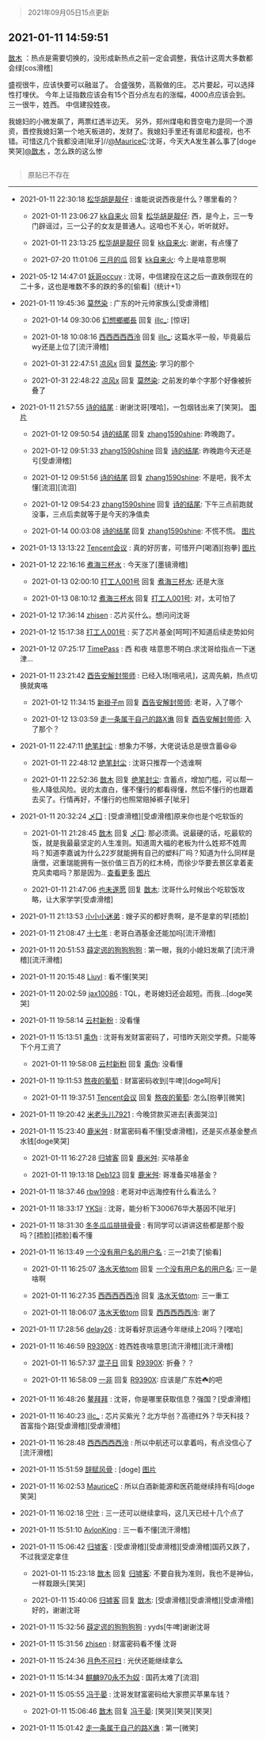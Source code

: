 > 2021年09月05日15点更新
<link rel="stylesheet" href="https://cdn.jsdelivr.net/gh/taotie6/sampleJSON@main/css/photo_show.css">


 ## 2021-01-11 14:59:51 

 [㪚木](https://www.coolapk.com/feed/24141404?shareKey=MThhNDZmYjBkNzkzNjEzMTc3YjI~) ：热点是需要切换的，没形成新热点之前一定会调整，我估计这周大多数都会绿[cos滑稽]

盛视很牛，应该快要可以融滋了。
合盛强势，高毅做的庄。
芯片要起，可以选择性打埋伏。
今年上证指数应该会有15个百分点左右的涨幅，4000点应该会到。
三一很牛，姓西。
中信建投姓夜。<!--break-->

我媳妇的小微发飙了，两票红透半边天。
另外，郑州煤电和晋空电力是同一个游资，晋控我媳妇第一个地天板进的，发财了。我媳妇手里还有谱尼和盛视，也不错。可惜这几个我都没进[呲牙]//<a class="feed-link-uname" href="/u/MauriceC">@MauriceC</a>:沈哥，今天大A发生甚么事了[doge笑哭]<a class="feed-link-uname" href="/u/㪚木">@㪚木</a> ，怎么跌的这么惨 

<div class="album">
<img class="img-item" src="" />
</div>

> 原贴已不存在 

 ------- 

- 2021-01-11 22:30:18 [松华胡是靓仔](uid=692318) : 谁能说说西夜是什么？哪里看的？ 

    - 2021-01-11 23:06:27 [kk自来火](uid=632451) 回复 [松华胡是靓仔](uid=692318): 西，是今上，三一专门辟谣过，三一公子的女友是普通人。这咱也不关心，听听就好。 

    - 2021-01-11 23:13:25 [松华胡是靓仔](uid=692318) 回复 [kk自来火](uid=632451): 谢谢，有点懂了 

    - 2021-07-20 11:01:06 [三月的瓜](uid=3896380) 回复 [kk自来火](uid=632451): 今上是啥意思啊 

- 2021-05-12 14:47:01 [妖哥occuy](uid=1388591) : 沈哥，中信建投在这之后一直跌倒现在的二十多，这也是唯数不多的跌的多的[偷看]（统计+1） 

- 2021-01-11 19:45:36 [莫然染](uid=704691) : 广东的叶元帅家族么[受虐滑稽] 

    - 2021-01-14 09:30:06 [幻想鄉鄉長](uid=699581) 回复 [illc_](uid=3010182): [惊讶] 

    - 2021-01-18 10:08:16 [西西西西西泠](uid=3009916) 回复 [illc_](uid=3010182): 这篇水平一般，毕竟最后wy还是上位了[流汗滑稽] 

    - 2021-01-31 22:47:51 [凉风x](uid=1300277) 回复 [莫然染](uid=704691): 学习的那个 

    - 2021-01-31 22:48:22 [凉风x](uid=1300277) 回复 [莫然染](uid=704691): 之前发的单个字那个好像被折叠了 

- 2021-01-11 21:57:55 [诗的结尾](uid=703338) : 谢谢沈哥[嘿哈]，一包烟钱出来了[笑哭]。 [图片](http://image.coolapk.com/feed/2021/0111/21/703338_ea6b1e3d_3473_6974@1080x2340.jpeg)

    - 2021-01-12 09:50:54 [诗的结尾](uid=703338) 回复 [zhang1590shine](uid=860573): 昨晚跑了。 

    - 2021-01-12 09:51:33 [zhang1590shine](uid=860573) 回复 [诗的结尾](uid=703338): 昨晚跑今天还是亏[受虐滑稽] 

    - 2021-01-12 09:51:56 [诗的结尾](uid=703338) 回复 [zhang1590shine](uid=860573): 不是吧，我不太懂[流泪][流泪] 

    - 2021-01-12 09:54:23 [zhang1590shine](uid=860573) 回复 [诗的结尾](uid=703338): 下午三点前跑就没事，三点后卖就等于是今天的净值卖 

    - 2021-01-14 00:03:08 [诗的结尾](uid=703338) 回复 [zhang1590shine](uid=860573): 不慌不慌。 [图片](http://image.coolapk.com/feed/2021/0114/00/703338_3247d113_3787_8202@1080x2340.jpeg)

- 2021-01-13 13:13:22 [Tencent会议](uid=2045023) : 真的好厉害，可惜开户[喝酒][抱拳] [图片](http://image.coolapk.com/feed/2021/0113/13/2045023_fc9f5ae7_4800_8263@1080x2340.jpeg)

- 2021-01-12 22:16:16 [煮海三杯水](uid=695018) : 今天涨了[墨镜滑稽] 

    - 2021-01-13 02:00:10 [打工人001号](uid=3014918) 回复 [煮海三杯水](uid=695018): 还是大涨 

    - 2021-01-13 08:10:12 [煮海三杯水](uid=695018) 回复 [打工人001号](uid=3014918): 对，太可怕了 

- 2021-01-12 17:36:14 [zhisen](uid=746981) : 芯片买什么。想问问沈哥 

- 2021-01-12 15:17:38 [打工人001号](uid=3014918) : 买了芯片基金[呵呵]不知道后续走势如何 

- 2021-01-12 07:25:17 [TimePass](uid=901253) : 西 和夜 啥意思不明白.求沈哥给指点一下迷津... 

- 2021-01-11 23:21:42 [酉告安解封带师](uid=1199540) : 已经入场[哦吼吼]，这周先躺，热点切换就爽咯 

    - 2021-01-12 11:34:15 [新褂子m](uid=913624) 回复 [酉告安解封带师](uid=1199540): 老哥，入了哪个 

    - 2021-01-12 13:03:59 [走一条属于自己的路X谯](uid=786933) 回复 [酉告安解封带师](uid=1199540): 入了那个？ 

- 2021-01-11 22:47:11 [绝笔封尘](uid=1538790) : 想象力不够，大佬说话总是很含蓄😆😆 

    - 2021-01-11 22:48:12 [绝笔封尘](uid=1538790) : 沈哥只推荐一个选谁啊 

    - 2021-01-11 22:52:36 [㪚木](uid=1081091) 回复 [绝笔封尘](uid=1538790): 含蓄点，增加门槛，可以帮一些人降低风险。说的太直白，懂不懂行的都看得懂，然后不懂行的也跟着去买了。行情再好，不懂行的也照常赔掉裤子[呲牙] 

- 2021-01-11 20:32:24 [乄囗](uid=759206) : [受虐滑稽][受虐滑稽]原来你也是个吃软饭的 

    - 2021-01-11 21:28:45 [㪚木](uid=1081091) 回复 [乄囗](uid=759206): 那必须滴。说最硬的话，吃最软的饭，就是我最最坚定的人生准则。知道周大福的老板为什么姓郑不姓周吗？知道李嘉诚为什么22岁就能拥有自己的塑料厂吗？知道为什么同样是唐僧，迟重瑞能拥有一张价值三百万的红木椅，而徐少华要去景区拿着麦克风卖唱吗？那是因为.. <a href="/feed/replyList?id=179084322">查看更多</a> [图片](http://image.coolapk.com/feed/2020/0606/14/1081091_564ba0aa_5639_0651@370x227.gif)

    - 2021-01-11 21:47:06 [也未遂愿](uid=3056500) 回复 [㪚木](uid=1081091): 沈哥什么时候出个吃软饭攻略，让大家学学[受虐滑稽] 

- 2021-01-11 21:13:53 [小小小迷弟](uid=1846299) : 嫂子买的都好贵啊，是不是拿的早[捂脸] 

- 2021-01-11 21:08:47 [十七年](uid=732689) : 老哥白酒基金还能加吗[流汗滑稽] 

- 2021-01-11 20:51:53 [薛定谔的狗狗狗狗](uid=2327954) : 第一眼，我的小媳妇发飙了[流汗滑稽][流汗滑稽] 

- 2021-01-11 20:15:48 [Liuyl](uid=1551402) : 看不懂[笑哭] 

- 2021-01-11 20:02:59 [jax10086](uid=797822) : TQL，老哥媳妇还会超短。而我…[doge笑哭] 

- 2021-01-11 19:58:14 [云村新粉](uid=809098) : 没看懂 

- 2021-01-11 15:13:51 [乘伪](uid=3843637) : 沈哥有发财富密码了，可惜昨天刚交学费。只能等下个月工资了 

    - 2021-01-11 19:58:08 [云村新粉](uid=809098) 回复 [乘伪](uid=3843637): 没看懂 

- 2021-01-11 19:11:53 [熬夜的葡萄](uid=693158) : 财富密码收到[牛啤][doge呵斥] 

    - 2021-01-11 19:37:51 [Tencent会议](uid=2045023) 回复 [熬夜的葡萄](uid=693158): 怎么[抱拳][微笑] 

- 2021-01-11 19:20:42 [米老头儿7921](uid=3247034) : 今晚贷款买进去[表面哭泣] 

- 2021-01-11 15:23:40 [鹿米舛](uid=3624948) : 财富密码看不懂[受虐滑稽]，还是买点基金整点水钱[doge笑哭] 

    - 2021-01-11 16:27:28 [归墟客](uid=3287587) 回复 [鹿米舛](uid=3624948): 买啥基金 

    - 2021-01-11 19:13:18 [Deb123](uid=1182982) 回复 [鹿米舛](uid=3624948): 哥准备买啥基金？ 

- 2021-01-11 18:37:46 [rbw1998](uid=602980) : 老哥对中远海控有什么看法么？ 

- 2021-01-11 18:33:17 [YKSii](uid=2291498) : 沈哥，能分析下300676华大基因不[呲牙] 

- 2021-01-11 18:31:30 [冬冬瓜瓜排排骨骨](uid=3463204) : 有同学可以讲讲这些都是那个股吗？[捂脸][捂脸]看不懂 

- 2021-01-11 16:13:49 [一个没有用户名的用户名](uid=1314924) : 三一21卖了[偷看] 

    - 2021-01-11 16:25:07 [洛水天依tom](uid=1661759) 回复 [一个没有用户名的用户名](uid=1314924): 三一是啥啊 

    - 2021-01-11 16:27:35 [西西西西西泠](uid=3009916) 回复 [洛水天依tom](uid=1661759): 三一重工 

    - 2021-01-11 18:06:07 [洛水天依tom](uid=1661759) 回复 [西西西西西泠](uid=3009916): 谢了 

- 2021-01-11 17:28:56 [delay26](uid=2369222) : 沈哥看好京运通今年继续上20吗？[嘿哈] 

- 2021-01-11 16:46:59 [R9390X](uid=2536144) : 姓西姓夜啥意思[流汗滑稽][流汗滑稽] 

    - 2021-01-11 16:57:37 [混子日](uid=1878276) 回复 [R9390X](uid=2536144): 折叠？？ 

    - 2021-01-11 16:58:09 [一非](uid=599659) 回复 [R9390X](uid=2536144): 应该是广东姓☘️的吧 

- 2021-01-11 16:48:26 [鳌拜拜](uid=1274659) : 沈哥，你是哪里获取信息？强国？[受虐滑稽] 

- 2021-01-11 16:40:23 [illc_](uid=3010182) : 芯片买紫光？北方华创？高德红外？华天科技？首富指个路[受虐滑稽][受虐滑稽] 

- 2021-01-11 16:28:48 [西西西西西泠](uid=3009916) : 所以中航还可以拿着吗，有点没信心了[流汗滑稽] 

- 2021-01-11 15:51:59 [辞赋风骨](uid=875865) : [doge] [图片](http://image.coolapk.com/feed/2020/0916/10/875865_8c842781_2233_524@960x540.jpeg)

- 2021-01-11 16:02:53 [MauriceC](uid=2661286) : 所以白酒新能源和医药能继续持有吗[doge笑哭] 

- 2021-01-11 16:02:18 [宁叶](uid=1712620) : 三一还可以继续拿吗，这几天已经十几个点了 

- 2021-01-11 15:51:10 [AvlonKing](uid=964891) : 三一看不懂[流汗滑稽] 

- 2021-01-11 15:06:42 [归墟客](uid=3287587) : [受虐滑稽][受虐滑稽][受虐滑稽]国药又跌了，不过我坚定拿住 

    - 2021-01-11 15:23:18 [㪚木](uid=1081091) 回复 [归墟客](uid=3287587): 不要自我为准则，我也不是神仙，一样栽跟头[笑哭] 

    - 2021-01-11 15:40:06 [归墟客](uid=3287587) 回复 [㪚木](uid=1081091): [受虐滑稽][受虐滑稽][受虐滑稽]好的，谢谢沈哥 

- 2021-01-11 15:32:56 [薛定谔的狗狗狗狗](uid=2327954) : yyds[牛啤]谢谢沈哥 

- 2021-01-11 15:31:56 [zhisen](uid=746981) : 财富密码看不懂 沈哥 

- 2021-01-11 15:24:36 [月色不可扫](uid=3639201) : 光伏还能继续拿么 

- 2021-01-11 15:14:34 [麒麟970永不为奴](uid=3363987) : 国药太难了[流泪] 

- 2021-01-11 15:05:55 [冯于晏](uid=2980763) : 沈哥发财富密码给大家攒买苹果车钱？ 

    - 2021-01-11 15:06:46 [㪚木](uid=1081091) 回复 [冯于晏](uid=2980763): [笑哭][笑哭][笑哭] 

- 2021-01-11 15:01:42 [走一条属于自己的路X谯](uid=786933) : 第一[微笑] 


